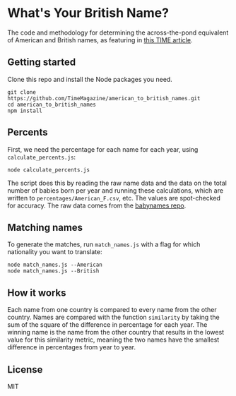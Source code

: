 # What's Your British Name?

The code and methodology for determining the across-the-pond equivalent of American and British names, as featuring in [this TIME article]( http://time.com/4579969/british-american-baby-names/).

## Getting started
Clone this repo and install the Node packages you need.

	git clone https://github.com/TimeMagazine/american_to_british_names.git
	cd american_to_british_names
	npm install

## Percents

First, we need the percentage for each name for each year, using `calculate_percents.js`:

	node calculate_percents.js

The script does this by reading the raw name data and the data on the total number of babies born per year and running these calculations, which are written to `percentages/American_F.csv`, etc. The values are spot-checked for accuracy. The raw data comes from the [babynames repo](https://github.com/TimeMagazine/babynames).

## Matching names

To generate the matches, run `match_names.js` with a flag for which nationality you want to translate:

	node match_names.js --American
	node match_names.js --British

## How it works

Each name from one country is compared to every name from the other country. Names are compared with the function `similarity` by taking the sum of the square of the difference in percentage for each year. The winning name is the name from the other country that results in the lowest value for this similarity metric, meaning the two names have the smallest difference in percentages from year to year.

## License
MIT